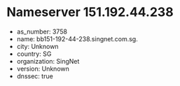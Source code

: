 # Nameserver 151.192.44.238

* as_number: 3758
* name: bb151-192-44-238.singnet.com.sg.
* city: Unknown
* country: SG
* organization: SingNet
* version: Unknown
* dnssec: true
